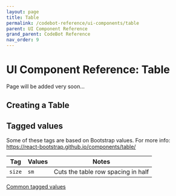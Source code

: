 ```yaml
---
layout: page
title: Table
permalink: /codebot-reference/ui-components/table
parent: UI Component Reference
grand_parent: CodeBot Reference
nav_order: 9
---
```


# UI Component Reference: Table

Page will be added very soon...



## Creating a Table



## Tagged values

Some of these tags are based on Bootstrap values. For more info: https://react-bootstrap.github.io/components/table/

| Tag      | Values                                            | Notes              |
| ---------| ------------------------------------------------- | ------------------ |
| `size`   | `sm`                    | Cuts the table row spacing in half |


[Common tagged values](../tagged-values)
